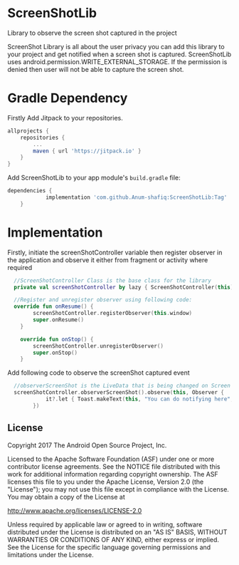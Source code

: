 
# ScreenShotLib

Library to observe the screen shot captured in the project

ScreenShot Library is all about the user privacy you can add this library to your project and get notified when a screen shot is captured. ScreenShotLib uses android.permission.WRITE_EXTERNAL_STORAGE. If the permission is denied then user will not be able to capture the screen shot.

# Gradle Dependency

Firstly Add Jitpack to your repositories.

```gradle
allprojects {
    repositories {
        ...
        maven { url 'https://jitpack.io' }
    }
}
```

Add ScreenShotLib to your app module's `build.gradle` file:

```gradle
dependencies {
	        implementation 'com.github.Anum-shafiq:ScreenShotLib:Tag'
	}
```

# Implementation

Firstly, initiate the screenShotController variable then register observer in the application and observe it either from fragment or activity where required

```kotlin
  //ScreenShotController Class is the base class for the library
  private val screenShotController by lazy { ScreenShotController(this) }

  //Register and unregister observer using following code:
  override fun onResume() {
        screenShotController.registerObserver(this.window)
        super.onResume()
    }

    override fun onStop() {
        screenShotController.unregisterObserver()
        super.onStop()
    }
```
  
  Add following code to observe the screenShot captured event
  
```Kotlin
  //observerScreenShot is the LiveData that is being changed on Screen Shot capture
  screenShotController.observerScreenShot().observe(this, Observer {
            it?.let { Toast.makeText(this, "You can do notifying here", Toast.LENGTH_LONG).show() }
        })
```

License
-------

Copyright 2017 The Android Open Source Project, Inc.

Licensed to the Apache Software Foundation (ASF) under one or more contributor
license agreements.  See the NOTICE file distributed with this work for
additional information regarding copyright ownership.  The ASF licenses this
file to you under the Apache License, Version 2.0 (the "License"); you may not
use this file except in compliance with the License.  You may obtain a copy of
the License at

  http://www.apache.org/licenses/LICENSE-2.0

Unless required by applicable law or agreed to in writing, software
distributed under the License is distributed on an "AS IS" BASIS, WITHOUT
WARRANTIES OR CONDITIONS OF ANY KIND, either express or implied.  See the
License for the specific language governing permissions and limitations under
the License.
